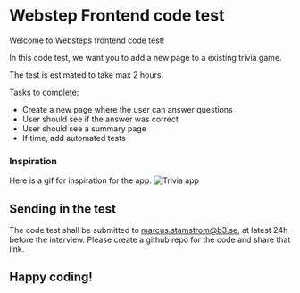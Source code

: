 # Webstep Frontend code test

Welcome to Websteps frontend code test!

In this code test, we want you to add a new page to a existing trivia game.

The test is estimated to take max 2 hours.

Tasks to complete:
- Create a new page where the user can answer questions
- User should see if the answer was correct
- User should see a summary page
- If time, add automated tests
  
### Inspiration

Here is a gif for inspiration for the app.
![Trivia app](https://user-images.githubusercontent.com/6728401/156407576-55991df2-89a0-4bbd-9a53-3d78826cc143.gif)

## Sending in the test

The code test shall be submitted to marcus.stamstrom@b3.se, at latest 24h before the interview. Please create a github repo for the code and share that link.

## Happy coding!
